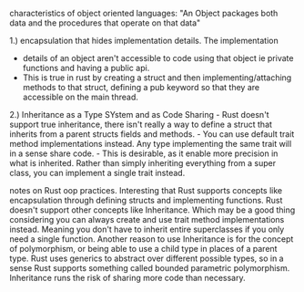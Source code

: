 characteristics of object oriented languages:
    "An Object packages both data and the procedures that
    operate on that data"

1.)    encapsulation that hides implementation details. The implementation
   
   - details of an object aren't accessible to code using that object
    ie private functions and having a public api.
   - This is true in rust by creating a struct and then implementing/attaching methods to that struct, defining a pub keyword so that they are accessible on the main thread. 

2.) Inheritance as a Type SYstem and as Code Sharing
    - Rust doesn't support true inheritance, there isn't really a way to define a struct that inherits from a parent structs fields and methods. 
    - You can use default trait method implementations instead. Any type implementing the same trait will in a sense share code. 
    - This is desirable, as it enable more precision in what is inherited. Rather than simply inheriting everything from a super class, you can implement a single trait instead. 

notes on Rust oop practices. Interesting that Rust supports concepts like encapsulation through defining structs and implementing functions. Rust doesn't support other concepts like Inheritance. Which may be a good thing considering you can always create and use trait method implementations instead. Meaning you don't have to inherit entire superclasses if you only need a single function. Another reason to use Inheritance is for the concept of polymorphism, or being able to use a child type in places of a parent type. Rust uses generics to abstract over different possible types, so in a sense Rust supports something called bounded parametric polymorphism. Inheritance runs the risk of sharing more code than necessary.    